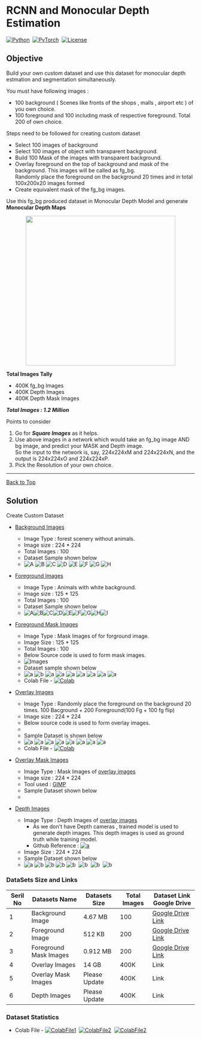 
# RCNN and Monocular Depth Estimation
[![Python](https://img.shields.io/badge/Language%20%26%20Version-Python%203.6%2B-brightgreen)](https://www.python.org/)&nbsp;&nbsp;[![PyTorch](https://img.shields.io/badge/Library-PyTorch/OpenCV2-brightgreen)](https://pytorch.org)&nbsp;&nbsp;[![License](https://img.shields.io/badge/LICENSE-MIT-brightgreen)](https://github.com/jagatabhay/TSAI/blob/master/LICENSE)&nbsp;&nbsp;

## Objective

Build your own custom dataset and use this dataset for monocular depth estmation and segmentation simultaneously.

You must have following images :
 * 100 background ( Scenes like fronts of the shops , malls , airport etc ) of you own choice.
 * 100 foreground and 100 including mask of respective foreground. Total 200 of own choice.


Steps need to be followed for creating custom dataset
 * Select 100 images of background
 * Select 100 images of object with transparent background.
 * Build 100 Mask of the images with transparent background.
 * Overlay foreground on the top of background and mask of the background. This images will be called as fg_bg.\
   Randomly place the foreground on the background 20 times and in total 100x200x20 images formed 
 * Create equivalent mask of the fg_bg images.

Use this fg_bg produced dataset in Monocular Depth Model and generate **Monocular Depth Maps**

<p align="center">
   <img width="400" height="400" src="https://2.bp.blogspot.com/-x8Ft8PeU5t4/W_2GXlXjYqI/AAAAAAAADi4/-h__RwPtD4Y9WcjfiOMlCuyTpTkwK6m1gCLcBGAs/s1600/image7.png">
</p> 


**Total Images Tally**
* 400K fg_bg Images
* 400K Depth Images
* 400K Depth Mask Images

***Total Images : 1.2 Million***


Points to consider
1. Go for ***Square Images***  as it helps.
1. Use above images in a network which would take an fg_bg image AND bg image, and predict your MASK and Depth image.\
   So the input to the network is, say, 224x224xM and 224x224xN, and the output is 224x224xO and 224x224xP.
1. Pick the Resolution of your own choice.


---

[Back to Top](#rcnn-and-monocular-depth-estimation)

## Solution

Create Custom Dataset

- [Background Images](#background-images)
   - Image Type : forest scenery without animals.
   - Image size : 224 * 224
   - Total Images : 100
   - Dataset Sample shown below
   - ![A](https://github.com/jagatabhay/TSAI/blob/master/S15/background/bg001.jpg)&nbsp;![B](https://github.com/jagatabhay/TSAI/blob/master/S15/background/bg013.jpg)&nbsp;![C](https://github.com/jagatabhay/TSAI/blob/master/S15/background/bg025.jpg)&nbsp;![D](https://github.com/jagatabhay/TSAI/blob/master/S15/background/bg035.jpg)&nbsp;![E](https://github.com/jagatabhay/TSAI/blob/master/S15/background/bg050.jpg)&nbsp;![F](https://github.com/jagatabhay/TSAI/blob/master/S15/background/bg052.jpg)&nbsp;![G](https://github.com/jagatabhay/TSAI/blob/master/S15/background/bg073.jpg)&nbsp;![H](https://github.com/jagatabhay/TSAI/blob/master/S15/background/bg080.jpg)


- [Foreground Images](#forground-images)
  - Image Type : Animals with white background.
  - Image size : 125 * 125
  - Total Images : 100
  - Dataset Sample shown below
  - ![A](https://github.com/jagatabhay/TSAI/blob/master/S15/foreground/fg001.jpg)![B](https://github.com/jagatabhay/TSAI/blob/master/S15/foreground/fg005.jpg)![C](https://github.com/jagatabhay/TSAI/blob/master/S15/foreground/fg015.jpg)![D](https://github.com/jagatabhay/TSAI/blob/master/S15/foreground/fg020.jpg)![E](https://github.com/jagatabhay/TSAI/blob/master/S15/foreground/fg024.jpg)![F](https://github.com/jagatabhay/TSAI/blob/master/S15/foreground/fg036.jpg)![G](https://github.com/jagatabhay/TSAI/blob/master/S15/foreground/fg046.jpg)![H](https://github.com/jagatabhay/TSAI/blob/master/S15/foreground/fg053.jpg)![I](https://github.com/jagatabhay/TSAI/blob/master/S15/foreground/fg061.jpg)

- [Foreground Mask Images](#foreground-mask-images)
   - Image Type : Mask Images of for forground image.
   - Image Size : 125 * 125
   - Total Images : 100
   - Below Source code is used to form mask images.
   - ![Images](https://github.com/jagatabhay/TSAI/blob/master/S15/foreground%20masks/carbon.png)
   - Dataset sample shown below
   - ![a](https://github.com/jagatabhay/TSAI/blob/master/S15/foreground%20masks/ms021.jpg)&nbsp;![b](https://github.com/jagatabhay/TSAI/blob/master/S15/foreground%20masks/ms027.jpg)&nbsp;![a](https://github.com/jagatabhay/TSAI/blob/master/S15/foreground%20masks/ms033.jpg)&nbsp;![a](https://github.com/jagatabhay/TSAI/blob/master/S15/foreground%20masks/ms058.jpg)&nbsp;![a](https://github.com/jagatabhay/TSAI/blob/master/S15/foreground%20masks/ms062.jpg)&nbsp;![a](https://github.com/jagatabhay/TSAI/blob/master/S15/foreground%20masks/ms069.jpg)&nbsp;![a](https://github.com/jagatabhay/TSAI/blob/master/S15/foreground%20masks/ms074.jpg)&nbsp;![a](https://github.com/jagatabhay/TSAI/blob/master/S15/foreground%20masks/ms078.jpg)&nbsp;![a](https://github.com/jagatabhay/TSAI/blob/master/S15/foreground%20masks/ms084.jpg)&nbsp;
   - Colab File - [![Colab](https://github.com/jagatabhay/TSAI/blob/master/openincolablogo.JPG)](https://github.com/jagatabhay/TSAI/blob/master/S15/InvertImage.ipynb)
 
 - [Overlay Images](#overlay-images)
   - Image Type : Randomly place the foreground on the background 20 times. 100 Bacground + 200 Foreground(100 Fg + 100 fg flip)
   - Image size : 224 * 224
   - Below source code is used to form overlay images.
   - ![]()
   - Sample Dataset is shown below
   - ![a](https://github.com/jagatabhay/TSAI/blob/master/S15/overlayImages/fg_bg105190.jpg)&nbsp;![a](https://github.com/jagatabhay/TSAI/blob/master/S15/overlayImages/fg_bg125460.jpg)&nbsp;![a](https://github.com/jagatabhay/TSAI/blob/master/S15/overlayImages/fg_bg156810.jpg)&nbsp;![a](https://github.com/jagatabhay/TSAI/blob/master/S15/overlayImages/fg_bg82.jpg)&nbsp;![a](https://github.com/jagatabhay/TSAI/blob/master/S15/overlayImages/fg_bg66125.jpg)&nbsp;![a](https://github.com/jagatabhay/TSAI/blob/master/S15/overlayImages/fg_bg258129.jpg)&nbsp;![a](https://github.com/jagatabhay/TSAI/blob/master/S15/overlayImages/fg_bg229170.jpg)&nbsp;![a](https://github.com/jagatabhay/TSAI/blob/master/S15/overlayImages/fg_bg193472.jpg)&nbsp;
   - Colab File - [![Colab](https://github.com/jagatabhay/TSAI/blob/master/openincolablogo.JPG)](https://github.com/jagatabhay/TSAI/blob/master/S15/fg_bg.ipynb)
   
   
 - [Overlay Mask Images](#overlay-mask-images)
   - Image Type : Mask Images of [overlay images](#overlay-images)
   - Image size : 224 * 224
   - Tool used : [GIMP](https://www.gimp.org/)
   - Sample Dataset shown below
   - ![]()



- [Depth Images](#depth-images)
   - Image Type : Depth Images of [overlay images](#overlay-images)
     - As we don't have Depth cameras , trained model is used to generate depth images. This depth images is used as ground truth while training model.
     - Github Reference : [![a](https://github.com/jagatabhay/TSAI/blob/master/S13/githublogo.png)](https://github.com/priya-dwivedi/Deep-Learning)
   - Image Size : 224 * 224
   - Sample Dataset shown below
   - ![a](https://github.com/jagatabhay/TSAI/blob/master/S15/groundtruth_depthmages/fg_bg16009.jpg)&nbsp;![b](https://github.com/jagatabhay/TSAI/blob/master/S15/groundtruth_depthmages/fg_bg16162.jpg)&nbsp;![b](https://github.com/jagatabhay/TSAI/blob/master/S15/groundtruth_depthmages/fg_bg200.jpg)&nbsp;![b](https://github.com/jagatabhay/TSAI/blob/master/S15/groundtruth_depthmages/fg_bg4057.jpg)&nbsp;![b](https://github.com/jagatabhay/TSAI/blob/master/S15/groundtruth_depthmages/fg_bg50.jpg)&nbsp;
![b](https://github.com/jagatabhay/TSAI/blob/master/S15/groundtruth_depthmages/fg_bg5507.jpg)&nbsp;
![b](https://github.com/jagatabhay/TSAI/blob/master/S15/groundtruth_depthmages/fg_bg8126.jpg)&nbsp;
![b](https://github.com/jagatabhay/TSAI/blob/master/S15/groundtruth_depthmages/fg_bg8407.jpg)&nbsp;



### DataSets Size and Links

| Seril No | Datasets Name | Datasets Size | Total Images | Dataset Link Google Drive |
| -------- | ------------ | -------------- | ------------ | ----------------- |
| 1 | Background Image |  4.67 MB | 100 | [Google Drive Link](https://drive.google.com/drive/folders/1plfyAcoQm6BM6xwXn0vTWWda84qur6VU?usp=sharing) |
| 2 | Foreground Image | 512 KB | 200 | [Google Drive Link](https://drive.google.com/drive/folders/1JDmJYgzkoyvdA79zQfoTZ1JACKIzbcdQ?usp=sharing) |
| 3 | Foreground Mask Images | 0.912 MB | 200 | [Google Drive Link](https://drive.google.com/drive/folders/1PZoZ19E523IfehC_Xw-CGywsxEuaRq-o?usp=sharing) |
| 4 | Overlay Images | 14 GB | 400K | Link |
| 5 | Overlay Mask Images | Please Update | 400K | Link |
| 6 | Depth Images | Please Update | 400K | Link |

### Dataset Statistics
- Colab File - [![ColabFile1](https://github.com/jagatabhay/TSAI/blob/master/openincolablogo.JPG)](https://github.com/jagatabhay/TSAI/blob/master/S15/DatasetStats_bg.ipynb)&nbsp;&nbsp;[![ColabFile2](https://github.com/jagatabhay/TSAI/blob/master/openincolablogo.JPG)](https://github.com/jagatabhay/TSAI/blob/master/S15/DatasetStats_fg.ipynb)&nbsp;&nbsp;[![ColabFile2](https://github.com/jagatabhay/TSAI/blob/master/openincolablogo.JPG)](https://github.com/jagatabhay/TSAI/blob/master/S15/DatasetStats_fgmask.ipynb)&nbsp;&nbsp;
